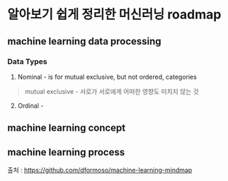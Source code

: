 # 알아보기 쉽게 정리한 머신러닝 roadmap

## machine learning data processing

### Data Types
1. Nominal - is for mutual exclusive, but not ordered, categories
>mutual exclusive - 서로가 서로에게 어떠한 영향도 미치지 않는 것

2. Ordinal - 



## machine learning concept


## machine learning process



출처 :
https://github.com/dformoso/machine-learning-mindmap 
